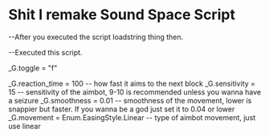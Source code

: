 # Shit I remake Sound Space Script

--After you executed the script loadstring thing then.

--Executed this script.

_G.toggle = "f"

_G.reaction_time = 100 -- how fast it aims to the next block
_G.sensitivity = 15 -- sensitivity of the aimbot, 9-10 is recommended unless you wanna have a seizure
_G.smoothness = 0.01 -- smoothness of the movement, lower is snappier but faster. If you wanna be a god just set it to 0.04 or lower
_G.movement = Enum.EasingStyle.Linear -- type of aimbot movement, just use linear
